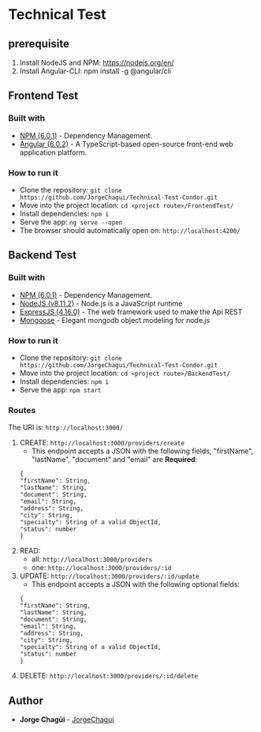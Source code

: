# Technical Test

## prerequisite

1. Install NodeJS and NPM: https://nodejs.org/en/
2. Install Angular-CLI: npm install -g @angular/cli

## Frontend Test

### Built with

* [NPM (6.0.1)](https://www.npmjs.com/) - Dependency Management.
* [Angular (6.0.2)](https://angular.io/) - A TypeScript-based open-source front-end web application platform.

### How to run it

* Clone the repository: `git clone https://github.com/JorgeChagui/Technical-Test-Condor.git`
* Move into the project location: `cd <project route>/FrontendTest/`
* Install dependencies: `npm i`
* Serve the app: `ng serve --open`
* The browser should automatically open on: `http://localhost:4200/`

## Backend Test

### Built with

* [NPM (6.0.1)](https://www.npmjs.com/) - Dependency Management.
* [NodeJS (v8.11.2)](https://nodejs.org/en/docs/) - Node.js is a JavaScript runtime
* [ExpressJS (4.16.0)](http://expressjs.com/) - The web framework used to make the Api REST
* [Mongoose](http://mongoosejs.com/) - Elegant mongodb object modeling for node.js

### How to run it

* Clone the repository: `git clone https://github.com/JorgeChagui/Technical-Test-Condor.git`
* Move into the project location: `cd <project route>/BackendTest/`
* Install dependencies: `npm i`
* Serve the app: `npm start`

### Routes
The URI is: `http://localhost:3000/`

1. CREATE: `http://localhost:3000/providers/create`
    * This endpoint accepts a JSON with the following fields, "firstName", "lastName", "document" and "email" are **Required**:
    ```
    {
    "firstName": String,
    "lastName": String,
    "document": String,
    "email": String,
    "address": String,
    "city": String,
    "specialty": String of a valid ObjectId,
    "status": number
    }
    ```
2. READ: 
    * all: `http://localhost:3000/providers`
    * one: `http://localhost:3000/providers/:id`
3. UPDATE: `http://localhost:3000/providers/:id/update`
    * This endpoint accepts a JSON with the following optional fields:
    ```
    {
    "firstName": String,
    "lastName": String,
    "document": String,
    "email": String,
    "address": String,
    "city": String,
    "specialty": String of a valid ObjectId,
    "status": number
    }
    ```
4. DELETE: `http://localhost:3000/providers/:id/delete`


## Author

* **Jorge Chagüi** - [JorgeChagui](https://github.com/JorgeChagui)